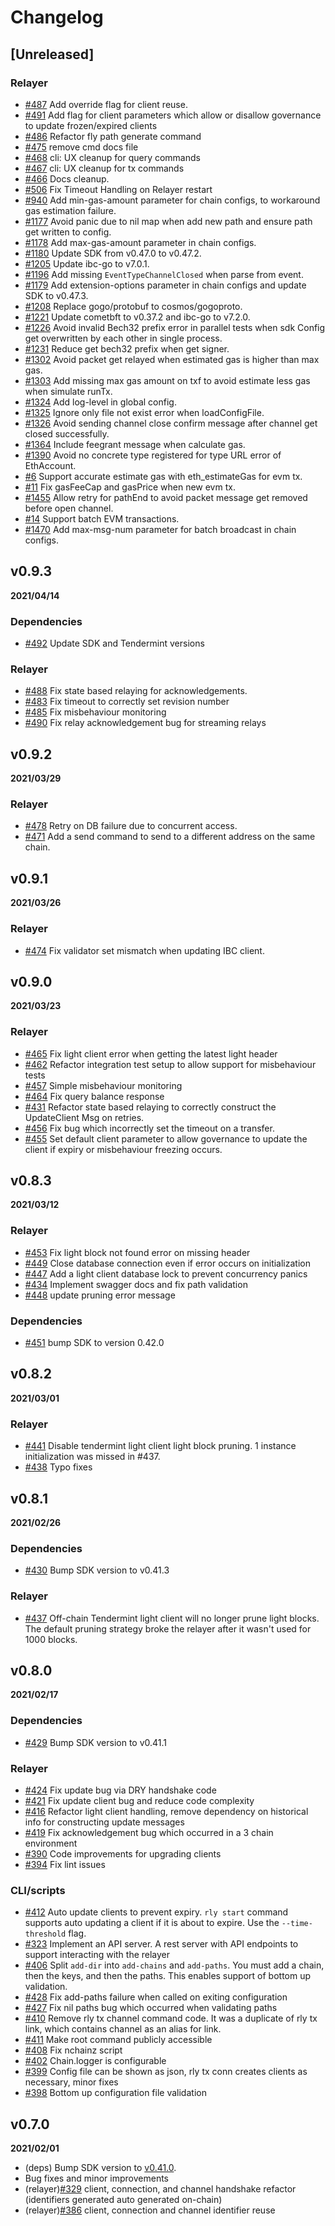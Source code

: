 # Changelog

## [Unreleased]

### Relayer

* [\#487](https://github.com/cosmos/relayer/pull/487) Add override flag for client reuse.
* [\#491](https://github.com/cosmos/relayer/pull/491) Add flag for client parameters which allow or disallow governance to update frozen/expired clients
* [\#486](https://github.com/cosmos/relayer/pull/486) Refactor fly path generate command
* [\#475](https://github.com/cosmos/relayer/pull/475) remove cmd docs file
* [\#468](https://github.com/cosmos/relayer/pull/468) cli: UX cleanup for query commands
* [\#467](https://github.com/cosmos/relayer/pull/467) cli: UX cleanup for tx commands
* [\#466](https://github.com/cosmos/relayer/pull/466) Docs cleanup. 
* [\#506](https://github.com/cosmos/relayer/pull/506) Fix Timeout Handling on Relayer restart
* [\#940](https://github.com/cosmos/relayer/pull/940) Add min-gas-amount parameter for chain configs, to workaround gas estimation failure.
* [\#1177](https://github.com/cosmos/relayer/pull/1177) Avoid panic due to nil map when add new path and ensure path get written to config.
* [\#1178](https://github.com/cosmos/relayer/pull/1178) Add max-gas-amount parameter in chain configs.
* [\#1180](https://github.com/cosmos/relayer/pull/1180) Update SDK from v0.47.0 to v0.47.2.
* [\#1205](https://github.com/cosmos/relayer/pull/1205) Update ibc-go to v7.0.1.
* [\#1196](https://github.com/cosmos/relayer/pull/1196) Add missing `EventTypeChannelClosed` when parse from event.
* [\#1179](https://github.com/cosmos/relayer/pull/1179) Add extension-options parameter in chain configs and update SDK to v0.47.3.
* [\#1208](https://github.com/cosmos/relayer/pull/1208) Replace gogo/protobuf to cosmos/gogoproto.
* [\#1221](https://github.com/cosmos/relayer/pull/1221) Update cometbft to v0.37.2 and ibc-go to v7.2.0.
* [\#1226](https://github.com/cosmos/relayer/pull/1226) Avoid invalid Bech32 prefix error in parallel tests when sdk Config get overwritten by each other in single process.
* [\#1231](https://github.com/cosmos/relayer/pull/1231) Reduce get bech32 prefix when get signer.
* [\#1302](https://github.com/cosmos/relayer/pull/1302) Avoid packet get relayed when estimated gas is higher than max gas.
* [\#1303](https://github.com/cosmos/relayer/pull/1303) Add missing max gas amount on txf to avoid estimate less gas when simulate runTx.
* [\#1324](https://github.com/cosmos/relayer/pull/1324) Add log-level in global config.
* [\#1325](https://github.com/cosmos/relayer/pull/1325) Ignore only file not exist error when loadConfigFile.
* [\#1326](https://github.com/cosmos/relayer/pull/1326) Avoid sending channel close confirm message after channel get closed successfully.
* [\#1364](https://github.com/cosmos/relayer/pull/1364) Include feegrant message when calculate gas.
* [\#1390](https://github.com/cosmos/relayer/pull/1390) Avoid no concrete type registered for type URL error of EthAccount.
* [\#6](https://github.com/crypto-org-chain/relayer/pull/6) Support accurate estimate gas with eth_estimateGas for evm tx.
* [\#11](https://github.com/crypto-org-chain/relayer/pull/11) Fix gasFeeCap and gasPrice when new evm tx.
* [\#1455](https://github.com/cosmos/relayer/pull/1455) Allow retry for pathEnd to avoid packet message get removed before open channel.
* [\#14](https://github.com/crypto-org-chain/relayer/pull/14) Support batch EVM transactions.
* [\#1470](https://github.com/cosmos/relayer/pull/1470) Add max-msg-num parameter for batch broadcast in chain configs.

## v0.9.3

**2021/04/14**

### Dependencies

* [\#492](https://github.com/cosmos/relayer/pull/492) Update SDK and Tendermint versions

### Relayer

* [\#488](https://github.com/cosmos/relayer/pull/488) Fix state based relaying for acknowledgements.
* [\#483](https://github.com/cosmos/relayer/pull/483) Fix timeout to correctly set revision number
* [\#485](https://github.com/cosmos/relayer/pull/485) Fix misbehaviour monitoring
* [\#490](https://github.com/cosmos/relayer/pull/490) Fix relay acknowledgement bug for streaming relays

## v0.9.2

**2021/03/29**

### Relayer

* [\#478](https://github.com/cosmos/relayer/pull/478) Retry on DB failure due to concurrent access.
* [\#471](https://github.com/cosmos/relayer/pull/471) Add a send command to send to a different address on the same chain.


## v0.9.1

**2021/03/26**

### Relayer

* [\#474](https://github.com/cosmos/relayer/pull/474) Fix validator set mismatch when updating IBC client.


## v0.9.0

**2021/03/23**

### Relayer

* [\#465](https://github.com/cosmos/relayer/pull/465) Fix light client error when getting the latest light header
* [\#462](https://github.com/cosmos/relayer/pull/462) Refactor integration test setup to allow support for misbehaviour tests
* [\#457](https://github.com/cosmos/relayer/pull/457) Simple misbehaviour monitoring
* [\#464](https://github.com/cosmos/relayer/pull/464) Fix query balance response
* [\#431](https://github.com/cosmos/relayer/pull/431) Refactor state based relaying to correctly construct the UpdateClient Msg on retries.
* [\#456](https://github.com/cosmos/relayer/pull/456) Fix bug which incorrectly set the timeout on a transfer.
* [\#455](https://github.com/cosmos/relayer/pull/455) Set default client parameter to allow governance to update the client if expiry or misbehaviour freezing occurs. 

## v0.8.3

**2021/03/12**

### Relayer

* [\#453](https://github.com/cosmos/relayer/pull/453) Fix light block not found error on missing header
* [\#449](https://github.com/cosmos/relayer/pull/449) Close database connection even if error occurs on initialization
* [\#447](https://github.com/cosmos/relayer/pull/447) Add a light client database lock to prevent concurrency panics
* [\#434](https://github.com/cosmos/relayer/pull/434) Implement swagger docs and fix path validation
* [\#448](https://github.com/cosmos/relayer/pull/448) update pruning error message

### Dependencies

* [\#451](https://github.com/cosmos/relayer/pull/451) bump SDK to version 0.42.0


## v0.8.2

**2021/03/01**

### Relayer

* [\#441](https://github.com/cosmos/relayer/pull/441) Disable tendermint light client light block pruning. 1 instance initialization was missed in #437. 
* [\#438](https://github.com/cosmos/relayer/pull/438) Typo fixes

## v0.8.1

**2021/02/26**

### Dependencies

* [\#430](https://github.com/cosmos/relayer/pull/430) Bump SDK version to v0.41.3

### Relayer

* [\#437](https://github.com/cosmos/relayer/pull/437) Off-chain Tendermint light client will no longer prune light blocks. The default pruning strategy broke the relayer after it wasn't used for 1000 blocks. 

## v0.8.0

**2021/02/17**

### Dependencies 

* [\#429](https://github.com/cosmos/relayer/pull/429) Bump SDK version to v0.41.1

### Relayer 

* [\#424](https://github.com/cosmos/relayer/pull/424) Fix update bug via DRY handshake code
* [\#421](https://github.com/cosmos/relayer/pull/421) Fix update client bug and reduce code complexity
* [\#416](https://github.com/cosmos/relayer/pull/416) Refactor light client handling, remove dependency on historical info for constructing update messages
* [\#419](https://github.com/cosmos/relayer/pull/419) Fix acknowledgement bug which occurred in a 3 chain environment
* [\#390](https://github.com/cosmos/relayer/pull/390) Code improvements for upgrading clients
* [\#394](https://github.com/cosmos/relayer/pull/394) Fix lint issues

### CLI/scripts

* [\#412](https://github.com/cosmos/relayer/pull/412) Auto update clients to prevent expiry. `rly start` command supports auto updating a client if it is about to expire. Use the `--time-threshold` flag.
* [\#323](https://github.com/cosmos/relayer/pull/323) Implement an API server. A rest server with API endpoints to support interacting with the relayer
* [\#406](https://github.com/cosmos/relayer/pull/406) Split `add-dir` into `add-chains` and `add-paths`. You must add a chain, then the keys, and then the paths. This enables support of bottom up validation.
* [\#428](https://github.com/cosmos/relayer/pull/428) Fix add-paths failure when called on exiting configuration
* [\#427](https://github.com/cosmos/relayer/pull/427) Fix nil paths bug which occurred when validating paths
* [\#410](https://github.com/cosmos/relayer/pull/410) Remove rly tx channel command code. It was a duplicate of rly tx link, which contains channel as an alias for link. 
* [\#411](https://github.com/cosmos/relayer/pull/411) Make root command publicly accessible
* [\#408](https://github.com/cosmos/relayer/pull/408) Fix nchainz script
* [\#402](https://github.com/cosmos/relayer/pull/402) Chain.logger is configurable
* [\#399](https://github.com/cosmos/relayer/pull/399) Config file can be shown as json, rly tx conn creates clients as necessary, minor fixes
* [\#398](https://github.com/cosmos/relayer/pull/398) Bottom up configuration file validation

## v0.7.0

**2021/02/01**

* (deps) Bump SDK version to [v0.41.0](https://github.com/cosmos/cosmos-sdk/releases/tag/v0.41.0).
* Bug fixes and minor improvements
* (relayer)[\#329](https://github.com/cosmos/relayer/issues/329) client, connection, and channel handshake refactor (identifiers generated auto generated on-chain)
* (relayer)[\#386](https://github.com/cosmos/relayer/pull/386) client, connection and channel identifier reuse
